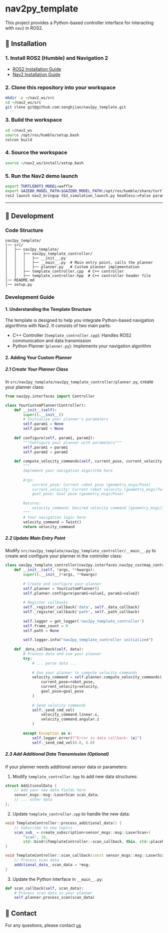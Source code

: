 # nav2py_template

This project provides a Python-based controller interface for interacting with `nav2` in ROS2.

## 📌 Installation

### **1. Install ROS2 (Humble) and Navigation 2**
- [ROS2 Installation Guide](https://docs.ros.org/en/humble/Installation/Ubuntu-Install-Debs.html)
- [Nav2 Installation Guide](https://docs.nav2.org/getting_started/index.html)

### **2. Clone this repository into your workspace**
```bash
mkdir -p ~/nav2_ws/src
cd ~/nav2_ws/src
git clone git@github.com:zenghjian/nav2py_template.git
```

### **3. Build the workspace**
```bash
cd ~/nav2_ws
source /opt/ros/humble/setup.bash
colcon build
```

### **4. Source the workspace**
```bash
source ~/nav2_ws/install/setup.bash
```

### **5. Run the Nav2 demo launch**
```bash
export TURTLEBOT3_MODEL=waffle
export GAZEBO_MODEL_PATH=$GAZEBO_MODEL_PATH:/opt/ros/humble/share/turtlebot3_gazebo/models
ros2 launch nav2_bringup tb3_simulation_launch.py headless:=False params_file:=$(pwd)/src/nav2py_template/my_nav2_params.yaml
```

---

## 🔧 Development

### **Code Structure**
```
nav2py_template/
│── src/
│   ├── nav2py_template/
│   │   ├── nav2py_template_controller/
│   │   │   ├── __init__.py
│   │   │   ├── __main__.py  # Main entry point, calls the planner
│   │   │   ├── planner.py   # Custom planner implementation
│   │   ├── template_controller.cpp  # C++ controller
│   │   ├── template_controller.hpp  # C++ controller header file
│── README.md
│── setup.py
```

### **Development Guide**

#### 1. **Understanding the Template Structure**
The template is designed to help you integrate Python-based navigation algorithms with Nav2. It consists of two main parts:
- C++ Controller (`template_controller.cpp`): Handles ROS2 communication and data transmission
- Python Planner (`planner.py`): Implements your navigation algorithm

#### 2. **Adding Your Custom Planner**

##### 2.1 **Create Your Planner Class**
In `src/nav2py_template/nav2py_template_controller/planner.py`, create your planner class:

```python
from nav2py.interfaces import Controller

class YourCustomPlanner(Controller):
    def __init__(self):
        super().__init__()
        # Initialize your planner's parameters
        self.param1 = None
        self.param2 = None
        
    def configure(self, param1, param2):
        """Configure your planner with parameters"""
        self.param1 = param1
        self.param2 = param2
        
    def compute_velocity_commands(self, current_pose, current_velocity, goal_pose):
        """
        Implement your navigation algorithm here
        
        Args:
            current_pose: Current robot pose (geometry_msgs/Pose)
            current_velocity: Current robot velocity (geometry_msgs/Twist)
            goal_pose: Goal pose (geometry_msgs/Pose)
            
        Returns:
            velocity_command: Desired velocity command (geometry_msgs/Twist)
        """
        # Your navigation logic here
        velocity_command = Twist()
        return velocity_command
```

##### 2.2 **Update Main Entry Point**
Modify `src/nav2py_template/nav2py_template_controller/__main__.py` to create and configure your planner in the controller class:

```python
class nav2py_template_controller(nav2py.interfaces.nav2py_costmap_controller):
    def __init__(self, *args, **kwargs):
        super().__init__(*args, **kwargs)
        
        # Create and configure your planner
        self.planner = YourCustomPlanner()
        self.planner.configure(param1=value1, param2=value2)
        
        # Register callbacks
        self._register_callback('data', self._data_callback)
        self._register_callback('path', self._path_callback)
        
        self.logger = get_logger('nav2py_template_controller')
        self.frame_count = 0
        self.path = None
        
        self.logger.info("nav2py_template_controller initialized")
        
    def _data_callback(self, data):
        # Process data and use your planner
        try:
            # ... parse data ...
            
            # Use your planner to compute velocity commands
            velocity_command = self.planner.compute_velocity_commands(
                current_pose=robot_pose,
                current_velocity=velocity,
                goal_pose=goal_pose
            )
            
            # Send velocity commands
            self._send_cmd_vel(
                velocity_command.linear.x,
                velocity_command.angular.z
            )
            
        except Exception as e:
            self.logger.error(f"Error in data callback: {e}")
            self._send_cmd_vel(0.0, 0.0)

```
##### 2.3 **Add Additional Data Transmission (Optional)**
If your planner needs additional sensor data or parameters:

1. Modify `template_controller.hpp` to add new data structures:
```cpp
struct AdditionalData {
    // Add your new data fields here
    sensor_msgs::msg::LaserScan scan_data;
    // ... other data
};
```

2. Update `template_controller.cpp` to handle the new data:
```cpp
void TemplateController::process_additional_data() {
    // Subscribe to new topics
    scan_sub_ = create_subscription<sensor_msgs::msg::LaserScan>(
        "scan", 10,
        std::bind(&TemplateController::scan_callback, this, std::placeholders::_1));
}

void TemplateController::scan_callback(const sensor_msgs::msg::LaserScan::SharedPtr msg) {
    // Process scan data
    additional_data_.scan_data = *msg;
}
```

3. Update the Python interface in `__main__.py`:
```python
def scan_callback(self, scan_data):
    # Process scan data in your planner
    self.planner.process_scan(scan_data)
```




## 📧 Contact
For any questions, please contact [us](huajian.zeng@tum.de)